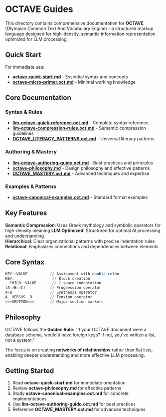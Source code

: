 # OCTAVE Guides

This directory contains comprehensive documentation for **OCTAVE** (Olympian Common Text And Vocabulary Engine) - a structured markup language designed for high-density, semantic information representation optimized for LLM processing.

## Quick Start

For immediate use:
- **[octave-quick-start.md](octave-quick-start.md)** - Essential syntax and concepts
- **[octave-micro-primer.oct.md](octave-micro-primer.oct.md)** - Minimal working knowledge

## Core Documentation

### Syntax & Rules
- **[llm-octave-quick-reference.oct.md](llm-octave-quick-reference.oct.md)** - Complete syntax reference
- **[llm-octave-compression-rules.oct.md](llm-octave-compression-rules.oct.md)** - Semantic compression guidelines
- **[OCTAVE_LITERACY_PATTERNS.oct.md](OCTAVE_LITERACY_PATTERNS.oct.md)** - Universal literacy patterns

### Authoring & Mastery
- **[llm-octave-authoring-guide.oct.md](llm-octave-authoring-guide.oct.md)** - Best practices and principles
- **[octave-philosophy.md](octave-philosophy.md)** - Design philosophy and effective patterns
- **[OCTAVE_MASTERY.oct.md](OCTAVE_MASTERY.oct.md)** - Advanced techniques and expertise

### Examples & Patterns
- **[octave-canonical-examples.oct.md](octave-canonical-examples.oct.md)** - Standard format examples

## Key Features

**Semantic Compression**: Uses Greek mythology and symbolic operators for high-density meaning
**LLM Optimized**: Structured for optimal AI processing and understanding  
**Hierarchical**: Clear organizational patterns with precise indentation rules
**Relational**: Emphasizes connections and dependencies between elements

## Core Syntax

```octave
KEY::VALUE          // Assignment with double colon
KEY:                 // Block creation
  CHILD::VALUE       // 2-space indentation
[A->B->C]           // Progression operator
A+B                 // Synthesis operator
A _VERSUS_ B        // Tension operator
===SECTION===       // Major section markers
```

## Philosophy

OCTAVE follows the **Golden Rule**: "If your OCTAVE document were a database schema, would it have foreign keys? If not, you've written a list, not a system."

The focus is on creating **networks of relationships** rather than flat lists, enabling deeper understanding and more effective LLM processing.

## Getting Started

1. Read **octave-quick-start.md** for immediate orientation
2. Review **octave-philosophy.md** for effective patterns
3. Study **octave-canonical-examples.oct.md** for concrete implementations
4. Use **llm-octave-authoring-guide.oct.md** for best practices
5. Reference **OCTAVE_MASTERY.oct.md** for advanced techniques